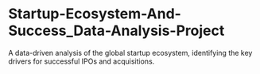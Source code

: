 # Startup-Ecosystem-And-Success_Data-Analysis-Project
A data-driven analysis of the global startup ecosystem, identifying the key drivers for successful IPOs and acquisitions.
